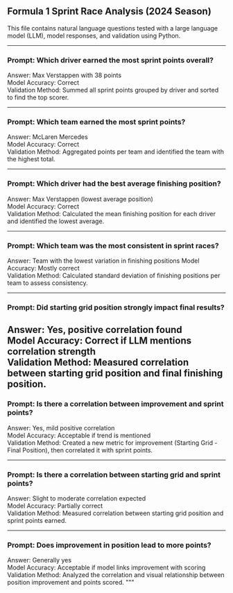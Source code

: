 ## Formula 1 Sprint Race Analysis (2024 Season)

This file contains natural language questions tested with a large language model (LLM), model responses, and validation using Python.

---

### Prompt: Which driver earned the most sprint points overall?
Answer: Max Verstappen with 38 points  
Model Accuracy: Correct  
Validation Method: Summed all sprint points grouped by driver and sorted to find the top scorer.

---

### Prompt: Which team earned the most sprint points?
Answer: McLaren Mercedes  
Model Accuracy: Correct  
Validation Method: Aggregated points per team and identified the team with the highest total.

---

### Prompt: Which driver had the best average finishing position?
Answer: Max Verstappen (lowest average position)  
Model Accuracy: Correct  
Validation Method: Calculated the mean finishing position for each driver and identified the lowest average.

---

### Prompt: Which team was the most consistent in sprint races?
Answer: Team with the lowest variation in finishing positions
Model Accuracy: Mostly correct  
Validation Method: Calculated standard deviation of finishing positions per team to assess consistency.

---

### Prompt: Did starting grid position strongly impact final results?
Answer: Yes, positive correlation found  
Model Accuracy: Correct if LLM mentions correlation strength  
Validation Method: Measured correlation between starting grid position and final finishing position.
---

### Prompt: Is there a correlation between improvement and sprint points?
Answer: Yes, mild positive correlation  
Model Accuracy: Acceptable if trend is mentioned  
Validation Method: Created a new metric for improvement (Starting Grid - Final Position), then correlated it with sprint points.

---

### Prompt: Is there a correlation between starting grid and sprint points?
Answer: Slight to moderate correlation expected  
Model Accuracy: Partially correct  
Validation Method: Measured correlation between starting grid position and sprint points earned.

---

### Prompt: Does improvement in position lead to more points?
Answer: Generally yes  
Model Accuracy: Acceptable if model links improvement with scoring  
Validation Method: Analyzed the correlation and visual relationship between position improvement and points scored.
"""
